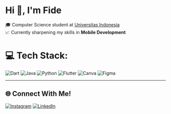 # Hi 👋, I'm Fide
🎓 Computer Science student at [Universitas Indonesia](https://cs.ui.ac.id)<br>📈 Currently sharpening my skills in **Mobile Development**




# 💻 Tech Stack:
![Dart](https://img.shields.io/badge/dart-%230175C2.svg?style=for-the-badge&logo=dart&logoColor=white) ![Java](https://img.shields.io/badge/java-%23ED8B00.svg?style=for-the-badge&logo=openjdk&logoColor=white) ![Python](https://img.shields.io/badge/python-3670A0?style=for-the-badge&logo=python&logoColor=ffdd54) ![Flutter](https://img.shields.io/badge/Flutter-%2302569B.svg?style=for-the-badge&logo=Flutter&logoColor=white) ![Canva](https://img.shields.io/badge/Canva-%2300C4CC.svg?style=for-the-badge&logo=Canva&logoColor=white) ![Figma](https://img.shields.io/badge/figma-%23F24E1E.svg?style=for-the-badge&logo=figma&logoColor=white)


---
## 🌐 Connect With Me!
[![Instagram](https://img.shields.io/badge/Instagram-%23E4405F.svg?logo=Instagram&logoColor=white)](https://instagram.com/fideligoo) [![LinkedIn](https://img.shields.io/badge/LinkedIn-%230077B5.svg?logo=linkedin&logoColor=white)](https://linkedin.com/in/fideligo) 

<!-- Proudly created with GPRM ( https://gprm.itsvg.in ) -->
